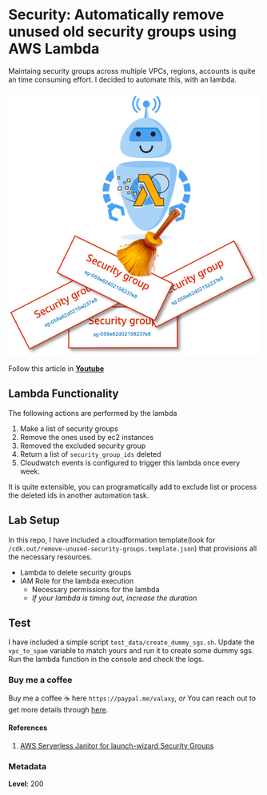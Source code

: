 
# Security: Automatically remove unused old security groups using AWS Lambda

Maintaing security groups across multiple VPCs, regions, accounts is quite an time consuming effort. I decided to automate this, with an lambda.



![Automatically removed unused old security groups](images/miztiik_automatically_remove_security_groups.png)

Follow this article in **[Youtube](https://youtu.be/MhFlNOdMfRo)**

## Lambda Functionality

The following actions are performed by the lambda

1. Make a list of security groups
1. Remove the ones used by ec2 instances
1. Removed the excluded security group
1. Return a list of `security_group_ids` deleted
1. Cloudwatch events is configured to trigger this lambda once every week.

It is quite extensible, you can programatically add to exclude list or process the deleted ids in another automation task.

## Lab Setup

  In this repo, I have included a cloudformation template(look for `/cdk.out/remove-unused-security-groups.template.json`) that provisions all the necessary resources.

- Lambda to delete security groups
- IAM Role for the lambda execution
  - Necessary permissions for the lambda
  - _If your lambda is timing out, increase the duration_

## Test

I have included a simple script `test_data/create_dummy_sgs.sh`. Update the `vpc_to_spam` variable to match yours and run it to create some dummy sgs. Run the lambda function in the console and check the logs.

### Buy me a coffee

Buy me a coffee ☕ here `https://paypal.me/valaxy`, _or_ You can reach out to get more details through [here](https://youtube.com/c/valaxytechnologies/about).

#### References

1. [AWS Serverless Janitor for launch-wizard Security Groups](https://github.com/miztiik/serverless-janitor-for-security-groups)

### Metadata

**Level**: 200
